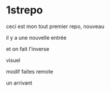 # 1strepo

ceci est mon tout premier repo, nouveau

il y a une nouvelle entrée

et on fait l'inverse 

visuel

modif faites remote

un arrivant
